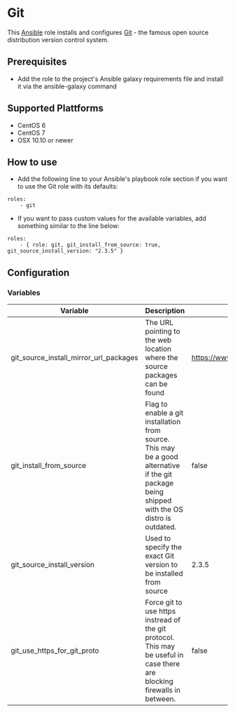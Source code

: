 Git
===

This [Ansible](http://www.ansible.com/home) role installs and configures [Git](http://git-scm.com/) - the famous open source distribution version control system.

## Prerequisites

* Add the role to the project's Ansible galaxy requirements file and install it via the ansible-galaxy command

## Supported Plattforms

* CentOS 6
* CentOS 7
* OSX 10.10 or newer

## How to use

* Add the following line to your Ansible's playbook role section if you want to use the Git role with its defaults:
```
roles:
    - git
```
* If you want to pass custom values for the available variables, add something similar to the line below:
```
roles:
    - { role: git, git_install_from_source: true, git_source_install_version: "2.3.5" }
```

## Configuration

### Variables

| Variable | Description | Default value | Mandatory |
|----------|-------------|---------------|-----------|
| git_source_install_mirror_url_packages | The URL pointing to the web location where the source packages can be found | https://www.kernel.org/pub/software/scm/git | No |
| git_install_from_source | Flag to enable a git installation from source. This may be a good alternative if the git package being shipped with the OS distro is outdated. | false | No |
| git_source_install_version | Used to specify the exact Git version to be installed from source | 2.3.5 | No |
| git_use_https_for_git_proto | Force git to use https instread of the git protocol. This may be useful in case there are blocking firewalls in between. | false | No |
